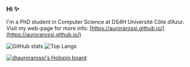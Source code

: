 ### Hi ✨

I'm a PhD student in Computer Science at DS4H Université Côte d’Azur. Visit my web-page for more info: [https://aurorarossi.github.io/](https://aurorarossi.github.io/)

![GitHub stats](https://github-readme-stats.vercel.app/api?username=aurorarossi&hide=stars&count_private=trueshow_icons=true&theme=gotham)
![Top Langs](https://github-readme-stats.vercel.app/api/top-langs/?username=aurorarossi&layout=compact&theme=gotham)

[![@aurorarossi's Holopin board](https://holopin.me/aurorarossi)](https://holopin.io/@aurorarossi)
